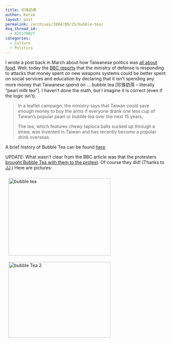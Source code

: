 ```yaml
---
title: 珍珠奶茶
author: Kerim
layout: post
permalink: /archives/2004/09/25/bubble-tea/
dsq_thread_id:
  - 825170027
categories:
  - Culture
  - Politics
---
```

I wrote a post back in March about how Taiwanese politics was <a href="http://test.oxus.net/archives/2004/03/27/food/" onclick="_gaq.push(['_trackEvent', 'outbound-article', 'http://test.oxus.net/archives/2004/03/27/food/', 'all about food']);" >all about food</a>. Well, today the <a href="http://news.bbc.co.uk/1/hi/world/asia-pacific/3689110.stm" onclick="_gaq.push(['_trackEvent', 'outbound-article', 'http://news.bbc.co.uk/1/hi/world/asia-pacific/3689110.stm', 'BBC reports']);" >BBC reports</a> that the ministry of defense is responding to attacks that money spent on new weapons systems could be better spent on social services and education by declaring that it isn&#8217;t spending any more money that Taiwanese spend on &#8230; bubble tea [珍珠奶茶 &#8211; literally &#8220;pearl milk tea&#8221;]. I haven&#8217;t done the math, but I imagine it is correct (even if the logic isn&#8217;t).

> In a leaflet campaign, the ministry says that Taiwan could save enough money to buy the arms if everyone drank one less cup of Taiwan&#8217;s popular pearl or bubble tea over the next 15 years.
> 
> The tea, which features chewy tapioca balls sucked up through a straw, was invented in Taiwan and has recently become a popular drink overseas. 

A brief history of Bubble Tea can be found <a href="http://www.bubbleteasupply.com/index.php?page=what.html" onclick="_gaq.push(['_trackEvent', 'outbound-article', 'http://www.bubbleteasupply.com/index.php?page=what.html', 'here']);" >here</a>.

UPDATE: What wasn&#8217;t clear from the BBC article was that the protesters <a href="http://wireservice.wired.com/wired/story.asp?section=Breaking&#38;storyId=926717&#38;tw=wn_wire_story" onclick="_gaq.push(['_trackEvent', 'outbound-article', 'http://wireservice.wired.com/wired/story.asp?section=Breaking&storyId=926717&tw=wn_wire_story', 'brought Bubble Tea with them to the protest']);" >brought Bubble Tea with them to the protest</a>. Of course they did! (Thanks to <a href="http://test.oxus.net/archives/2004/09/25/bubble-tea/#comment-1356" onclick="_gaq.push(['_trackEvent', 'outbound-article', 'http://test.oxus.net/archives/2004/09/25/bubble-tea/#comment-1356', 'JJ']);" >JJ</a>.) Here are pictures:

<a href="http://www.ettoday.com/2004/09/25/301-1690948.htm" onclick="_gaq.push(['_trackEvent', 'outbound-article', 'http://www.ettoday.com/2004/09/25/301-1690948.htm', '']);" ><img src="http://test.oxus.net/images/bubbletea.jpg" height="244" width="320" border="0" hspace="10" vspace="10" alt="bubble tea" title="bubble tea" /></a><a href="http://www.ettoday.com/2004/09/25/301-1690948.htm" onclick="_gaq.push(['_trackEvent', 'outbound-article', 'http://www.ettoday.com/2004/09/25/301-1690948.htm', '']);" ><img src="http://test.oxus.net/images/bubbletea2.jpg" height="238" width="320" border="0" hspace="10" vspace="10" alt="bubble Tea 2" title="bubble Tea 2" /></a>

